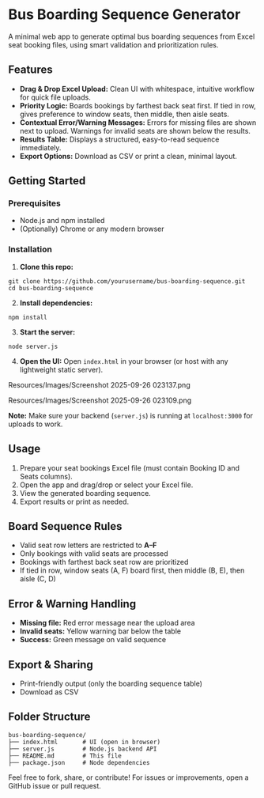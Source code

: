 # Bus Boarding Sequence Generator

A minimal web app to generate optimal bus boarding sequences from Excel seat booking files, using smart validation and prioritization rules.

## Features

- **Drag \& Drop Excel Upload:** Clean UI with whitespace, intuitive workflow for quick file uploads.
- **Priority Logic:** Boards bookings by farthest back seat first. If tied in row, gives preference to window seats, then middle, then aisle seats.
- **Contextual Error/Warning Messages:** Errors for missing files are shown next to upload. Warnings for invalid seats are shown below the results.
- **Results Table:** Displays a structured, easy-to-read sequence immediately.
- **Export Options:** Download as CSV or print a clean, minimal layout.


## Getting Started

### Prerequisites

- Node.js and npm installed
- (Optionally) Chrome or any modern browser


### Installation

1. **Clone this repo:**

```
git clone https://github.com/yourusername/bus-boarding-sequence.git
cd bus-boarding-sequence
```

2. **Install dependencies:**

```
npm install
```

3. **Start the server:**

```
node server.js
```

4. **Open the UI:**
Open `index.html` in your browser (or host with any lightweight static server).

Resources/Images/Screenshot 2025-09-26 023137.png

Resources/Images/Screenshot 2025-09-26 023109.png

**Note:** Make sure your backend (`server.js`) is running at `localhost:3000` for uploads to work.

## Usage

1. Prepare your seat bookings Excel file (must contain Booking ID and Seats columns).
2. Open the app and drag/drop or select your Excel file.
3. View the generated boarding sequence.
4. Export results or print as needed.

## Board Sequence Rules

- Valid seat row letters are restricted to **A–F**
- Only bookings with valid seats are processed
- Bookings with farthest back seat row are prioritized
- If tied in row, window seats (A, F) board first, then middle (B, E), then aisle (C, D)


## Error \& Warning Handling

- **Missing file:** Red error message near the upload area
- **Invalid seats:** Yellow warning bar below the table
- **Success:** Green message on valid sequence


## Export \& Sharing

- Print-friendly output (only the boarding sequence table)
- Download as CSV


## Folder Structure

```
bus-boarding-sequence/
├── index.html       # UI (open in browser)
├── server.js        # Node.js backend API
├── README.md        # This file
├── package.json     # Node dependencies
```

Feel free to fork, share, or contribute! For issues or improvements, open a GitHub issue or pull request.

